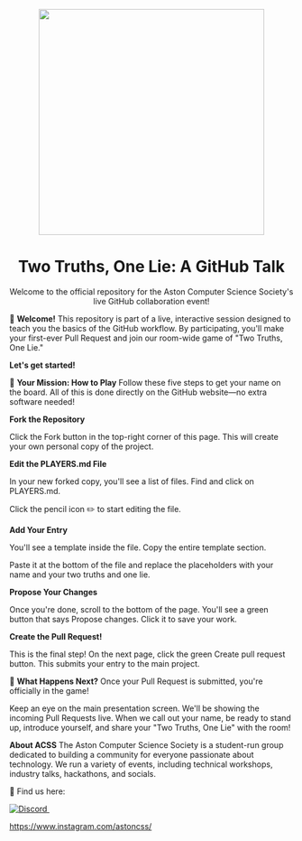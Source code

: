 <p align="center">
<img src="https://github.com/AstonCSS/TwoTruthsOneLie/blob/main/image.png" width="400"/>
</p>

<h1 align="center">Two Truths, One Lie: A GitHub Talk</h1>

<p align="center">
Welcome to the official repository for the Aston Computer Science Society's live GitHub collaboration event!
</p>

👋 **Welcome!**
This repository is part of a live, interactive session designed to teach you the basics of the GitHub workflow. By participating, you'll make your first-ever Pull Request and join our room-wide game of "Two Truths, One Lie."

**Let's get started!**

🚀 **Your Mission: How to Play**
Follow these five steps to get your name on the board. All of this is done directly on the GitHub website—no extra software needed!

**Fork the Repository**

Click the Fork button in the top-right corner of this page. This will create your own personal copy of the project.

**Edit the PLAYERS.md File**

In your new forked copy, you'll see a list of files. Find and click on PLAYERS.md.

Click the pencil icon ✏️ to start editing the file.

**Add Your Entry**

You'll see a template inside the file. Copy the entire template section.

Paste it at the bottom of the file and replace the placeholders with your name and your two truths and one lie.

**Propose Your Changes**

Once you're done, scroll to the bottom of the page. You'll see a green button that says Propose changes. Click it to save your work.

**Create the Pull Request!**

This is the final step! On the next page, click the green Create pull request button. This submits your entry to the main project.

🤔 **What Happens Next?**
Once your Pull Request is submitted, you're officially in the game!

Keep an eye on the main presentation screen. We'll be showing the incoming Pull Requests live. When we call out your name, be ready to stand up, introduce yourself, and share your "Two Truths, One Lie" with the room!

**About ACSS**
The Aston Computer Science Society is a student-run group dedicated to building a community for everyone passionate about technology. We run a variety of events, including technical workshops, industry talks, hackathons, and socials.

🔗 Find us here:
<p>
<a href="https://www.google.com/url?sa=E&source=gmail&q=https://discord.gg/acss">
<img src="https://www.google.com/search?q=https://discordapp.com/api/guilds/740583179479679068/widget.png%3Fstyle%3Dshield" alt="Discord">
</a>
&nbsp;&nbsp;
</p>

https://www.instagram.com/astoncss/
